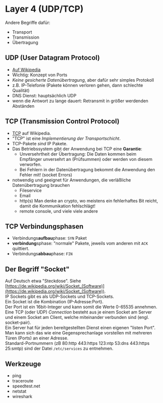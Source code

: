 # Layer 4 (UDP/TCP)

Andere Begriffe dafür:

- Transport
- Transmission
- Übertragung

## UDP (User Datagram Protocol)

- [Auf Wikipedia](https://de.wikipedia.org/wiki/User_Datagram_Protocol)
- Wichtig: Konzept von Ports
- *Keine gesicherte Datenübertragung*, aber dafür sehr simples Protokoll
- z.B. IP-Telefonie (Pakete können verloren gehen, dann schlechte Qualität)
- DNS Dienst: hauptsächlich UDP
- wenn die Antwort zu lange dauert: Retransmit in größer werdenden Abständen

## TCP (Transmission Control Protocol)

- [TCP](https://de.wikipedia.org/wiki/Transmission_Control_Protocol) auf Wikipedia.  
- "TCP" ist eine *Implementierung der Transportschicht*.  
- TCP-Pakete *sind* IP Pakete.
- Das Betriebssystem gibt der Anwendung bei TCP eine **Garantie**:
  - Unversehrtheit der Übertragung: Die Daten kommen beim Empfänger unversehrt an (Prüfsummen) oder werden von diesem verworfen.
  - Bei Fehlern in der Datenübertragung bekommt die Anwendung den Fehler mit! (socket Errors)
- notwendig und geeignet für Anwendungen, die verläßliche Datenübertragung brauchen
  - Fileservice
  - Email
  - http(s) Man denke an crypto, wo meistens ein fehlerhaftes Bit reicht, damit die Kommunikation fehlschlägt!
  - remote console, und viele viele andere

## TCP Verbindungsphasen

- Verbindungs**aufbau**phase: `SYN` Paket
- **verbindung**sphase: "normale" Pakete, jeweils vom anderen mit `ACK` quittiert.
- Verbindungs**abbau**phase: `FIN`

## Der Begriff "Socket"

Auf Deutsch etwa "Steckdose". Siehe [https://de.wikipedia.org/wiki/Socket_(Software)](https://de.wikipedia.org/wiki/Socket_(Software)).  
IP Sockets gibt es als UDP-Sockets und TCP-Sockets.  
Ein Socket ist die Kombination (IP-Adresse:Port).  
Der Port ist ein 16bit-Integer und kann somit die Werte 0-65535 annehmen.  
Eine TCP (oder UDP) *Connection* besteht aus je einem Socket am Server und einem Socket am Client, welche miteinander verbunden sind (engl. socket-pair).  
Ein Server hat für jeden bereitgestellten Dienst einen eigenen "listen Port". Man kann sich das wie eine Gegensprechanlage vorstellen mit mehreren Türen (Ports)
an einer Adresse.  
Standard-Portnummern (zB 80:http 443:https 123:ntp 53:dns 443:https 25:smtp) sind der Datei `/etc/services` zu entnehmen.

## Werkzeuge

- ping
- traceroute
- speedtest.net
- netstat
- wireshark
